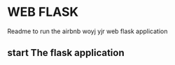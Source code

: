 # WEB FLASK
Readme to run the airbnb woyj yjr web flask application


## start  The flask application


